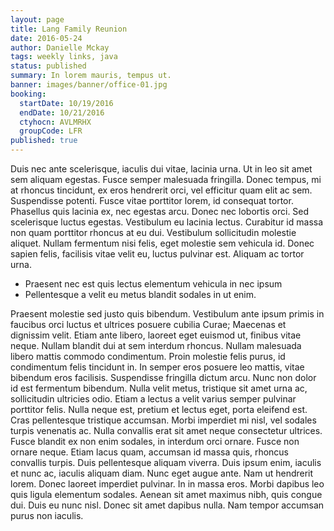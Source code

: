 ```yaml
---
layout: page
title: Lang Family Reunion
date: 2016-05-24
author: Danielle Mckay
tags: weekly links, java
status: published
summary: In lorem mauris, tempus ut.
banner: images/banner/office-01.jpg
booking:
  startDate: 10/19/2016
  endDate: 10/21/2016
  ctyhocn: AVLMRHX
  groupCode: LFR
published: true
---
```

Duis nec ante scelerisque, iaculis dui vitae, lacinia urna. Ut in leo sit amet sem aliquam egestas. Fusce semper malesuada fringilla. Donec tempus, mi at rhoncus tincidunt, ex eros hendrerit orci, vel efficitur quam elit ac sem. Suspendisse potenti. Fusce vitae porttitor lorem, id consequat tortor. Phasellus quis lacinia ex, nec egestas arcu. Donec nec lobortis orci. Sed scelerisque luctus egestas. Vestibulum eu lacinia lectus. Curabitur id massa non quam porttitor rhoncus at eu dui. Vestibulum sollicitudin molestie aliquet. Nullam fermentum nisi felis, eget molestie sem vehicula id. Donec sapien felis, facilisis vitae velit eu, luctus pulvinar est. Aliquam ac tortor urna.

* Praesent nec est quis lectus elementum vehicula in nec ipsum
* Pellentesque a velit eu metus blandit sodales in ut enim.

Praesent molestie sed justo quis bibendum. Vestibulum ante ipsum primis in faucibus orci luctus et ultrices posuere cubilia Curae; Maecenas et dignissim velit. Etiam ante libero, laoreet eget euismod ut, finibus vitae neque. Nullam blandit dui at sem interdum rhoncus. Nullam malesuada libero mattis commodo condimentum. Proin molestie felis purus, id condimentum felis tincidunt in. In semper eros posuere leo mattis, vitae bibendum eros facilisis. Suspendisse fringilla dictum arcu. Nunc non dolor id est fermentum bibendum. Nulla velit metus, tristique sit amet urna ac, sollicitudin ultricies odio. Etiam a lectus a velit varius semper pulvinar porttitor felis. Nulla neque est, pretium et lectus eget, porta eleifend est. Cras pellentesque tristique accumsan.
Morbi imperdiet mi nisl, vel sodales turpis venenatis ac. Nulla convallis erat sit amet neque consectetur ultrices. Fusce blandit ex non enim sodales, in interdum orci ornare. Fusce non ornare neque. Etiam lacus quam, accumsan id massa quis, rhoncus convallis turpis. Duis pellentesque aliquam viverra. Duis ipsum enim, iaculis et nunc ac, iaculis aliquam diam. Nunc eget augue ante. Nam ut hendrerit lorem. Donec laoreet imperdiet pulvinar. In in massa eros. Morbi dapibus leo quis ligula elementum sodales. Aenean sit amet maximus nibh, quis congue dui. Duis eu nunc nisl. Donec sit amet dapibus nulla. Nam tempor accumsan purus non iaculis.
